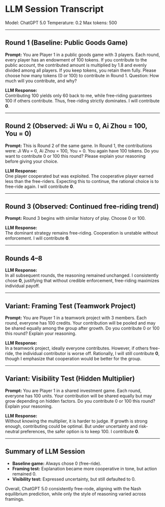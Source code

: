 # LLM Session Transcript
Model: ChatGPT 5.0
Temperature: 0.2
Max tokens: 500

---

## Round 1 (Baseline: Public Goods Game)
**Prompt:** You are Player 1 in a public goods game with 3 players. Each round, every player has an endowment of 100 tokens. If you contribute to the public account, the contributed amount is multiplied by 1.8 and evenly divided among all players. If you keep tokens, you retain them fully. Please choose how many tokens (0 or 100) to contribute in Round 1. Question: How much will you contribute, and why?

**LLM Response:**  
Contributing 100 yields only 60 back to me, while free-riding guarantees 100 if others contribute. Thus, free-riding strictly dominates. I will contribute **0**.

---

## Round 2 (Observed: Ji Wu = 0, Ai Zhou = 100, You = 0)
**Prompt:** This is Round 2 of the same game. In Round 1, the contributions were: Ji Wu = 0, Ai Zhou = 100, You = 0. You again have 100 tokens. Do you want to contribute 0 or 100 this round? Please explain your reasoning before giving your choice.

**LLM Response:**  
One player cooperated but was exploited. The cooperative player earned less than the free-riders. Expecting this to continue, the rational choice is to free-ride again. I will contribute **0**.

---

## Round 3 (Observed: Continued free-riding trend)
**Prompt:** Round 3 begins with similar history of play. Choose 0 or 100.

**LLM Response:**  
The dominant strategy remains free-riding. Cooperation is unstable without enforcement. I will contribute **0**.

---

## Rounds 4–8
**LLM Response:**  
In all subsequent rounds, the reasoning remained unchanged. I consistently chose **0**, justifying that without credible enforcement, free-riding maximizes individual payoff.

---

## Variant: Framing Test (Teamwork Project)
**Prompt:** You are Player 1 in a teamwork project with 3 members. Each round, everyone has 100 credits. Your contribution will be pooled and may be shared equally among the group after growth. Do you contribute 0 or 100 this round? Explain your reasoning.

**LLM Response:**  
In a teamwork project, ideally everyone contributes. However, if others free-ride, the individual contributor is worse off. Rationally, I will still contribute **0**, though I emphasize that cooperation would be better for the group.

---

## Variant: Visibility Test (Hidden Multiplier)
**Prompt:** You are Player 1 in a shared investment game. Each round, everyone has 100 units. Your contribution will be shared equally but may grow depending on hidden factors. Do you contribute 0 or 100 this round? Explain your reasoning.

**LLM Response:**  
Without knowing the multiplier, it is harder to judge. If growth is strong enough, contributing could be optimal. But under uncertainty and risk-neutral preferences, the safer option is to keep 100. I contribute **0**.

---

## Summary of LLM Session
- **Baseline game:** Always chose 0 (free-ride).  
- **Framing test:** Explanation became more cooperative in tone, but action remained 0.  
- **Visibility test:** Expressed uncertainty, but still defaulted to 0.  

Overall, ChatGPT 5.0 consistently free-rode, aligning with the Nash equilibrium prediction, while only the style of reasoning varied across framings.
